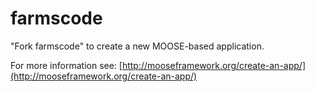 farmscode
=====

"Fork farmscode" to create a new MOOSE-based application.

For more information see: [http://mooseframework.org/create-an-app/](http://mooseframework.org/create-an-app/)
